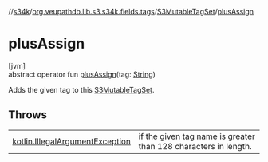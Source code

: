 //[s34k](../../../index.md)/[org.veupathdb.lib.s3.s34k.fields.tags](../index.md)/[S3MutableTagSet](index.md)/[plusAssign](plus-assign.md)

# plusAssign

[jvm]\
abstract operator fun [plusAssign](plus-assign.md)(tag: [String](https://kotlinlang.org/api/latest/jvm/stdlib/kotlin/-string/index.html))

Adds the given tag to this [S3MutableTagSet](index.md).

## Throws

| | |
|---|---|
| [kotlin.IllegalArgumentException](https://kotlinlang.org/api/latest/jvm/stdlib/kotlin/-illegal-argument-exception/index.html) | if the given tag name is greater than 128 characters in length. |
